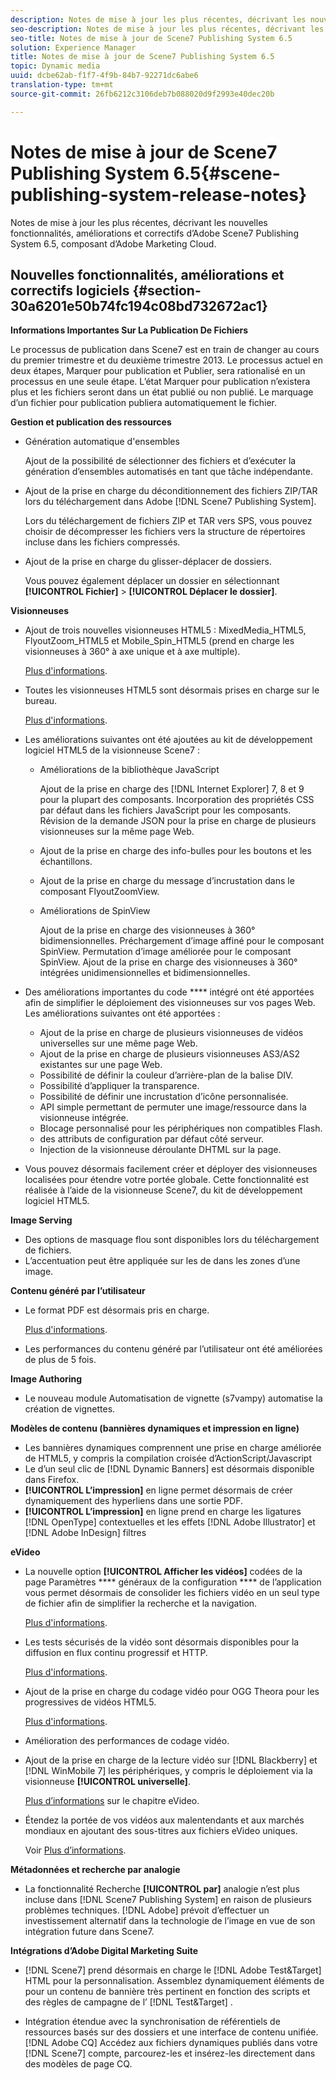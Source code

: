 ```yaml
---
description: Notes de mise à jour les plus récentes, décrivant les nouvelles fonctionnalités, améliorations et correctifs d’Adobe Scene7 Publishing System 6.5, composant d’Adobe Marketing Cloud.
seo-description: Notes de mise à jour les plus récentes, décrivant les nouvelles fonctionnalités, améliorations et correctifs d’Adobe Scene7 Publishing System 6.5, composant d’Adobe Marketing Cloud.
seo-title: Notes de mise à jour de Scene7 Publishing System 6.5
solution: Experience Manager
title: Notes de mise à jour de Scene7 Publishing System 6.5
topic: Dynamic media
uuid: dcbe62ab-f1f7-4f9b-84b7-92271dc6abe6
translation-type: tm+mt
source-git-commit: 26fb6212c3106deb7b088020d9f2993e40dec20b

---
```



# Notes de mise à jour de Scene7 Publishing System 6.5{#scene-publishing-system-release-notes}

Notes de mise à jour les plus récentes, décrivant les nouvelles fonctionnalités, améliorations et correctifs d’Adobe Scene7 Publishing System 6.5, composant d’Adobe Marketing Cloud.

## Nouvelles fonctionnalités, améliorations et correctifs logiciels {#section-30a6201e50b74fc194c08bd732672ac1}

**Informations Importantes Sur La Publication De Fichiers**

Le processus de publication dans Scene7 est en train de changer au cours du premier trimestre et du deuxième trimestre 2013. Le processus actuel en deux étapes, Marquer pour publication et Publier, sera rationalisé en un processus en une seule étape. L’état Marquer pour publication n’existera plus et les fichiers seront dans un état publié ou non publié. Le marquage d’un fichier pour publication publiera automatiquement le fichier.

**Gestion et publication des ressources**

* Génération automatique d&#39;ensembles

   Ajout de la possibilité de sélectionner des fichiers et d’exécuter la génération d’ensembles automatisés en tant que tâche indépendante.
* Ajout de la prise en charge du déconditionnement des fichiers ZIP/TAR lors du téléchargement dans Adobe [!DNL Scene7 Publishing System].

   Lors du téléchargement de fichiers ZIP et TAR vers SPS, vous pouvez choisir de décompresser les fichiers vers la structure de répertoires incluse dans les fichiers compressés.

* Ajout de la prise en charge du glisser-déplacer de dossiers.

   Vous pouvez également déplacer un dossier en sélectionnant **[!UICONTROL Fichier]** > **[!UICONTROL Déplacer le dossier]**.

**Visionneuses**

* Ajout de trois nouvelles visionneuses HTML5 : MixedMedia_HTML5, FlyoutZoom_HTML5 et Mobile_Spin_HTML5 (prend en charge les visionneuses à 360° à axe unique et à axe multiple).

   [Plus d&#39;informations](http://help.adobe.com/en_US/scene7/using/WS6E593DEA-7D81-4cd6-84B0-85E8BB274176.html#WS1c46793299cf21d77e926d1613177f0a020-8000.html).
* Toutes les visionneuses HTML5 sont désormais prises en charge sur le bureau.

   [Plus d&#39;informations](http://help.adobe.com/en_US/scene7/using/WS6E593DEA-7D81-4cd6-84B0-85E8BB274176.html#WS1c46793299cf21d77e926d1613177f0a020-8000.html).
* Les améliorations suivantes ont été ajoutées au kit de développement logiciel HTML5 de la visionneuse Scene7 :

   * Améliorations de la bibliothèque JavaScript

      Ajout de la prise en charge des [!DNL Internet Explorer] 7, 8 et 9 pour la plupart des composants. Incorporation des propriétés CSS par défaut dans les fichiers JavaScript pour les composants. Révision de la demande JSON pour la prise en charge de plusieurs visionneuses sur la même page Web.
   * Ajout de la prise en charge des info-bulles pour les boutons et les échantillons.
   * Ajout de la prise en charge du message d’incrustation dans le composant FlyoutZoomView.
   * Améliorations de SpinView

      Ajout de la prise en charge des visionneuses à 360° bidimensionnelles. Préchargement d’image affiné pour le composant SpinView. Permutation d’image améliorée pour le composant SpinView. Ajout de la prise en charge des visionneuses à 360° intégrées unidimensionnelles et bidimensionnelles.

* Des améliorations importantes du code **** intégré ont été apportées afin de simplifier le déploiement des visionneuses sur vos pages Web. Les améliorations suivantes ont été apportées :

   * Ajout de la prise en charge de plusieurs visionneuses de vidéos universelles sur une même page Web.
   * Ajout de la prise en charge de plusieurs visionneuses AS3/AS2 existantes sur une page Web.
   * Possibilité de définir la couleur d’arrière-plan de la balise DIV.
   * Possibilité d’appliquer la transparence.
   * Possibilité de définir une incrustation d’icône personnalisée.
   * API simple permettant de permuter une image/ressource dans la visionneuse intégrée.
   * Blocage personnalisé pour les périphériques non compatibles Flash.
   *   des attributs de configuration par défaut côté serveur.
   * Injection de la visionneuse déroulante DHTML sur la page.

* Vous pouvez désormais facilement créer et déployer des visionneuses localisées pour étendre votre portée globale. Cette fonctionnalité est réalisée à l’aide de la visionneuse Scene7, du kit de développement logiciel HTML5.

**Image Serving**

* Des options de masquage flou sont disponibles lors du téléchargement de fichiers.
* L’accentuation peut être appliquée sur les  de dans les zones d’une image.

**Contenu généré par l’utilisateur**

* Le format PDF est désormais pris en charge.

   [Plus d&#39;informations](http://help.adobe.com/en_US/scene7/using/WSe8b0455615e2dc47-2df907a712f31201b35-8000.html).
* Les performances du contenu généré par l’utilisateur ont été améliorées de plus de 5 fois.

**Image Authoring**

* Le nouveau module Automatisation de vignette (s7vampy) automatise la création de vignettes.

**Modèles de contenu (bannières dynamiques et impression en ligne)**

* Les bannières dynamiques comprennent une prise en charge améliorée de HTML5, y compris la compilation croisée d’ActionScript/Javascript
* Le  d’un seul clic de [!DNL Dynamic Banners] est désormais disponible dans Firefox.
* **[!UICONTROL L’impression]** en ligne permet désormais de créer dynamiquement des hyperliens dans une sortie PDF.
* **[!UICONTROL L’impression]** en ligne prend en charge les ligatures [!DNL OpenType] contextuelles et les effets [!DNL Adobe Illustrator] et [!DNL Adobe InDesign] filtres

**eVideo**

* La nouvelle option **[!UICONTROL Afficher les vidéos]** codées de la page Paramètres **** généraux de la configuration **** de l’application vous permet désormais de consolider les fichiers vidéo en un seul type de fichier afin de simplifier la recherche et la navigation.

   [Plus d&#39;informations](http://help.adobe.com/en_US/scene7/using/WSCCBA9D3A-06A3-4f29-AF6B-36CBB2A655F1.html).

* Les tests sécurisés de la vidéo sont désormais disponibles pour la diffusion en flux continu progressif et HTTP.

   [Plus d&#39;informations](http://help.adobe.com/en_US/scene7/using/WSd968ca97bf01df72-5efde3a123268dd80f5-8000.html).
* Ajout de la prise en charge du codage vidéo pour OGG Theora pour les  progressives de vidéos HTML5.

   [Plus d&#39;informations](http://help.adobe.com/en_US/scene7/using/WSE86ACF2B-BD50-4c48-A1D7-9CD4405B62D0.html#WS1c46793299cf21d7-39fae9c1131ba8968f7-7fff.html).
* Amélioration des performances de codage vidéo.
* Ajout de la prise en charge de la lecture vidéo sur [!DNL Blackberry] et [!DNL WinMobile 7] les périphériques, y compris le déploiement via la visionneuse **[!UICONTROL universelle]**.

   [Plus d’informations](http://help.adobe.com/en_US/scene7/using/WS6E593DEA-7D81-4cd6-84B0-85E8BB274176.html#WS1c46793299cf21d77e926d1613177f0a020-8000.html) sur le chapitre [](http://help.adobe.com/en_US/scene7/using/WS53492AE1-6029-45d8-BF80-F4B5CF33EB08.html)eVideo.

* Étendez la portée de vos vidéos aux malentendants et aux marchés mondiaux en ajoutant des sous-titres aux fichiers eVideo uniques.

   Voir [Plus d’informations](http://help.adobe.com/en_US/scene7/using/WS98ca2e6790647c06-6f6f53e137b959f094-8000.html).

**Métadonnées et recherche par analogie**

* La fonctionnalité Recherche **[!UICONTROL par]** analogie n’est plus incluse dans [!DNL Scene7 Publishing System] en raison de plusieurs problèmes techniques. [!DNL Adobe] prévoit d’effectuer un investissement alternatif dans la technologie de l’image en vue de son intégration future dans Scene7.

**Intégrations d’Adobe Digital Marketing Suite**

* [!DNL Scene7] prend désormais en charge le  [!DNL Adobe Test&Target] HTML  pour la personnalisation. Assemblez dynamiquement  éléments  de pour un contenu de bannière très pertinent en fonction des scripts et des règles de campagne de l’ [!DNL Test&Target] .

* Intégration étendue avec la synchronisation de référentiels de ressources basés sur des dossiers   et une interface de contenu unifiée. [!DNL Adobe CQ] Accédez aux fichiers dynamiques publiés dans votre [!DNL Scene7] compte, parcourez-les et insérez-les directement dans des modèles de page CQ.

